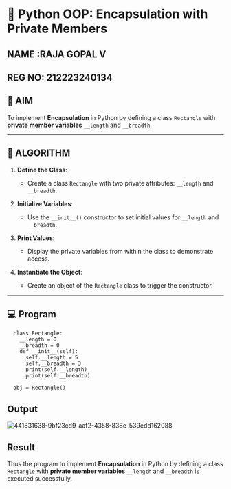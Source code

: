 # 🐍 Python OOP: Encapsulation with Private Members
## NAME :RAJA GOPAL V
## REG NO: 212223240134
## 🎯 AIM

To implement **Encapsulation** in Python by defining a class `Rectangle` with **private member variables** `__length` and `__breadth`.

---

## 🧠 ALGORITHM

1. **Define the Class**:
   - Create a class `Rectangle` with two private attributes: `__length` and `__breadth`.

2. **Initialize Variables**:
   - Use the `__init__()` constructor to set initial values for `__length` and `__breadth`.

3. **Print Values**:
   - Display the private variables from within the class to demonstrate access.

4. **Instantiate the Object**:
   - Create an object of the `Rectangle` class to trigger the constructor.

---

## 💻 Program

```
  class Rectangle:
    __length = 0 
    __breadth = 0
    def __init__(self):
      self.__length = 5
      self.__breadth = 3
      print(self.__length)
      print(self.__breadth)
   
  obj = Rectangle()
```

## Output

![441831638-9bf23cd9-aaf2-4358-838e-539edd162088](https://github.com/user-attachments/assets/83ef2321-4656-41d8-9fe7-c3dfa4ba568f)

## Result

Thus the program to implement **Encapsulation** in Python by defining a class `Rectangle` with **private member variables** `__length` and `__breadth` is executed successfully.
